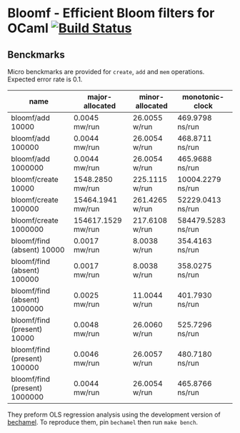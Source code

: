 # Bloomf - Efficient Bloom filters for OCaml [![Build Status](https://travis-ci.org/pascutto/bloomf.svg)](https://travis-ci.org/pascutto/bloomf)

## Benckmarks

Micro benckmarks are provided for `create`, `add` and `mem` operations. Expected error rate is 0.1.

|name                             |  major-allocated          |  minor-allocated          |  monotonic-clock          |
|---------------------------------|---------------------------|---------------------------|---------------------------|
|  bloomf/add 10000               |              0.0045 mw/run|              26.0055 w/run|            469.9798 ns/run|
|  bloomf/add 100000              |              0.0044 mw/run|              26.0054 w/run|            468.8711 ns/run|
|  bloomf/add 1000000             |              0.0044 mw/run|              26.0054 w/run|            465.9688 ns/run|
|  bloomf/create 10000            |           1548.2850 mw/run|             225.1115 w/run|          10004.2279 ns/run|
|  bloomf/create 100000           |          15464.1941 mw/run|             261.4265 w/run|          52229.0413 ns/run|
|  bloomf/create 1000000          |         154617.1529 mw/run|             217.6108 w/run|         584479.5283 ns/run|
|  bloomf/find (absent) 10000     |              0.0017 mw/run|               8.0038 w/run|            354.4163 ns/run|
|  bloomf/find (absent) 100000    |              0.0017 mw/run|               8.0038 w/run|            358.0275 ns/run|
|  bloomf/find (absent) 1000000   |              0.0025 mw/run|              11.0044 w/run|            401.7930 ns/run|
|  bloomf/find (present) 10000    |              0.0048 mw/run|              26.0060 w/run|            525.7296 ns/run|
|  bloomf/find (present) 100000   |              0.0046 mw/run|              26.0057 w/run|            480.7180 ns/run|
|  bloomf/find (present) 1000000  |              0.0044 mw/run|              26.0054 w/run|            465.8766 ns/run|

They preform OLS regression analysis using the development version of
[bechamel](https://github.com/dinosaure/bechamel).
To reproduce them, pin `bechamel` then run `make bench`.
